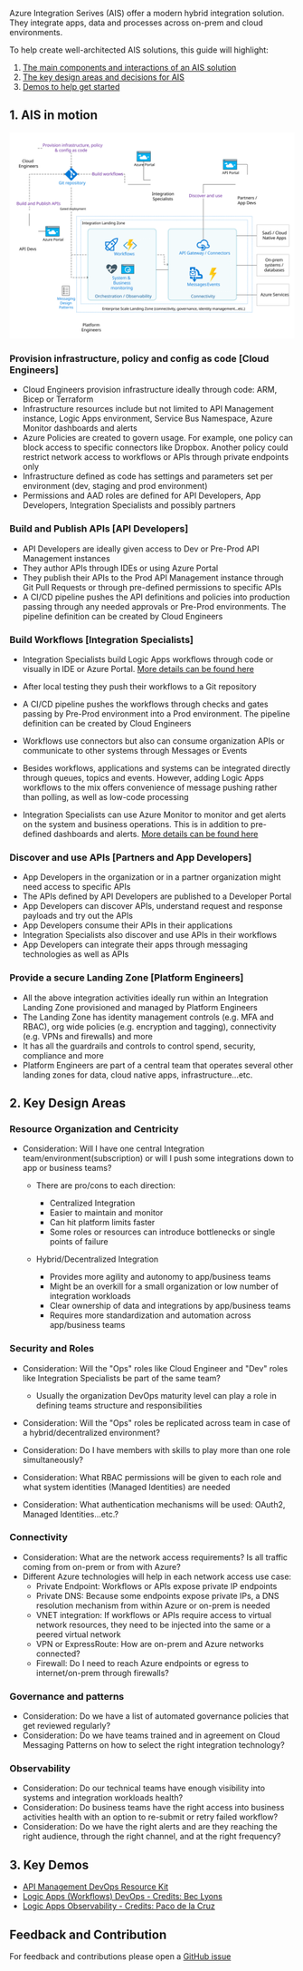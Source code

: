 Azure Integration Serives (AIS) offer a modern hybrid integration solution. They integrate apps, data and processes across on-prem and cloud environments.

To help create well-architected AIS solutions, this guide will highlight:

1. [The main components and interactions of an AIS solution](#1-ais-in-motion)
2. [The key design areas and decisions for AIS](#2-key-design-areas)
3. [Demos to help get started](#3-key-demos)

## 1. AIS in motion

![AIS In Motion](images/motion.svg)

### Provision infrastructure, policy and config as code [Cloud Engineers]

- Cloud Engineers provision infrastructure ideally through code: ARM, Bicep or Terraform
- Infrastructure resources include but not limited to API Management instance, Logic Apps environment, Service Bus Namespace, Azure Monitor dashboards and alerts
- Azure Policies are created to govern usage. For example, one policy can block access to specific connectors like Dropbox. Another policy could restrict network access to workflows or APIs through private endpoints only
- Infrastructure defined as code has settings and parameters set per environment (dev, staging and prod environment)
- Permissions and AAD roles are defined for API Developers, App Developers, Integration Specialists and possibly partners

### Build and Publish APIs [API Developers]

- API Developers are ideally given access to Dev or Pre-Prod API Management instances
- They author APIs through IDEs or using Azure Portal
- They publish their APIs to the Prod API Management instance through Git Pull Requests or through pre-defined permissions to specific APIs
- A CI/CD pipeline pushes the API definitions and policies into production passing through any needed approvals or Pre-Prod environments. The pipeline definition can be created by Cloud Engineers

### Build Workflows [Integration Specialists]

- Integration Specialists build Logic Apps workflows through code or visually in IDE or Azure Portal. [More details can be found here](./workflow-dev.html)

- After local testing they push their workflows to a Git repository
- A CI/CD pipeline pushes the workflows through checks and gates passing by Pre-Prod environment into a Prod environment. The pipeline definition can be created by Cloud Engineers
- Workflows use connectors but also can consume organization APIs or communicate to other systems through Messages or Events
- Besides workflows, applications and systems can be integrated directly through queues, topics and events. However, adding Logic Apps workflows to the mix offers convenience of message pushing rather than polling, as well as low-code processing
- Integration Specialists can use Azure Monitor to monitor and get alerts on the system and business operations. This is in addition to pre-defined dashboards and alerts. [More details can be found here](./workflow-monitoring.html)

### Discover and use APIs [Partners and App Developers]

- App Developers in the organization or in a partner organization might need access to specific APIs
- The APIs defined by API Developers are published to a Developer Portal
- App Developers can discover APIs, understand request and response payloads and try out the APIs
- App Developers consume their APIs in their applications
- Integration Specialists also discover and use APIs in their workflows
- App Developers can integrate their apps through messaging technologies as well as APIs

### Provide a secure Landing Zone [Platform Engineers]

- All the above integration activities ideally run within an Integration Landing Zone provisioned and managed by Platform Engineers
- The Landing Zone has identity management controls (e.g. MFA and RBAC), org wide policies (e.g. encryption and tagging), connectivity (e.g. VPNs and firewalls) and more
- It has all the guardrails and controls to control spend, security, compliance and more
- Platform Engineers are part of a central team that operates several other landing zones for data, cloud native apps, infrastructure...etc.

## 2. Key Design Areas

### Resource Organization and Centricity

- Consideration: Will I have one central Integration team/environment(subscription) or will I push some integrations down to app or business teams?

  - There are pro/cons to each direction:

    - Centralized Integration
    - Easier to maintain and monitor
    - Can hit platform limits faster
    - Some roles or resources can introduce bottlenecks or single points of failure
  - Hybrid/Decentralized Integration
    - Provides more agility and autonomy to app/business teams
    - Might be an overkill for a small organization or low number of integration workloads
    - Clear ownership of data and integrations by app/business teams
    - Requires more standardization and automation across app/business teams

### Security and Roles

- Consideration: Will the "Ops" roles like Cloud Engineer and "Dev" roles like Integration Specialists be part of the same team?

  - Usually the organization DevOps maturity level can play a role in defining teams structure and responsibilities

- Consideration: Will the "Ops" roles be replicated across team in case of a hybrid/decentralized environment?

- Consideration: Do I have members with skills to play more than one role simultaneously?

- Consideration: What RBAC permissions will be given to each role and what system identities (Managed Identities) are needed

- Consideration: What authentication mechanisms will be used: OAuth2, Managed Identities...etc.?

### Connectivity

- Consideration: What are the network access requirements? Is all traffic coming from on-prem or from with Azure?
- Different Azure technologies will help in each network access use case:
  - Private Endpoint: Workflows or APIs expose private IP endpoints
  - Private DNS: Because some endpoints expose private IPs, a DNS resolution mechanism from within Azure or on-prem is needed
  - VNET integration: If workflows or APIs require access to virtual network resources, they need to be injected into the same or a peered virtual network
  - VPN or ExpressRoute: How are on-prem and Azure networks connected?
  - Firewall: Do I need to reach Azure endpoints or egress to internet/on-prem through firewalls?

### Governance and patterns

- Consideration: Do we have a list of automated governance policies that get reviewed regularly?
- Consideration: Do we have teams trained and in agreement on Cloud Messaging Patterns on how to select the right integration technology?

### Observability

- Consideration: Do our technical teams have enough visibility into systems and integration workloads health?
- Consideration: Do business teams have the right access into business activities health with an option to re-submit or retry failed workflow?
- Consideration: Do we have the right alerts and are they reaching the right audience, through the right channel, and at the right frequency?

## 3. Key Demos

- [API Management DevOps Resource Kit](https://github.com/Azure/azure-api-management-devops-resource-kit)
- [Logic Apps (Workflows) DevOps - Credits: Bec Lyons](https://github.com/Bec-Lyons/LogicAppsDevOps)
- [Logic Apps Observability - Credits: Paco de la Cruz](https://github.com/pacodelacruz/observability-pubsub-logicapps)

## Feedback and Contribution

For feedback and contributions please open a [GitHub issue](https://github.com/melzayet/ais-design-guide/issues)
